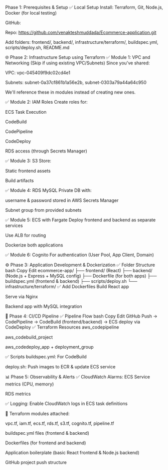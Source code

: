 Phase 1: Prerequisites & Setup
✅ Local Setup
Install: Terraform, Git, Node.js, Docker (for local testing)

GitHub:

Repo: https://github.com/venakteshmuddada/Ecommerce-application.git

Add folders: frontend/, backend/, infrastructure/terraform/, buildspec.yml, scripts/deploy.sh, README.md

🌐 Phase 2: Infrastructure Setup using Terraform
✅ Module 1: VPC and Networking (Skip if using existing VPC/Subnets)
Since you've shared:

VPC: vpc-045409f9dc02cd4e1

Subnets: subnet-0a37cf861b1a56e2b, subnet-0303a79a44a64c950

We'll reference these in modules instead of creating new ones.

✅ Module 2: IAM Roles
Create roles for:

ECS Task Execution

CodeBuild

CodePipeline

CodeDeploy

RDS access (through Secrets Manager)

✅ Module 3: S3
Store:

Static frontend assets

Build artifacts

✅ Module 4: RDS MySQL
Private DB with:

username & password stored in AWS Secrets Manager

Subnet group from provided subnets

✅ Module 5: ECS with Fargate
Deploy frontend and backend as separate services

Use ALB for routing

Dockerize both applications

✅ Module 6: Cognito
For authentication (User Pool, App Client, Domain)

⚙️ Phase 3: Application Development & Dockerization
✅ Folder Structure
bash
Copy
Edit
ecommerce-app/
├── frontend/ (React)
├── backend/ (Node.js + Express + MySQL config)
├── Dockerfile (for both apps)
├── buildspec.yml (frontend & backend)
├── scripts/deploy.sh
└── infrastructure/terraform/
✅ Add Dockerfiles
Build React app

Serve via Nginx

Backend app with MySQL integration

🚀 Phase 4: CI/CD Pipeline
✅ Pipeline Flow
bash
Copy
Edit
GitHub Push → CodePipeline → CodeBuild (frontend/backend) → ECS deploy via CodeDeploy
✅ Terraform Resources
aws_codepipeline

aws_codebuild_project

aws_codedeploy_app + deployment_group

✅ Scripts
buildspec.yml: For CodeBuild

deploy.sh: Push images to ECR & update ECS service

📊 Phase 5: Observability & Alerts
✅ CloudWatch Alarms:
ECS Service metrics (CPU, memory)

RDS metrics

✅ Logging:
Enable CloudWatch logs in ECS task definitions

📁 Terraform modules attached:

vpc.tf, iam.tf, ecs.tf, rds.tf, s3.tf, cognito.tf, pipeline.tf

buildspec.yml files (frontend & backend)

Dockerfiles (for frontend and backend)

Application boilerplate (basic React frontend & Node.js backend)

GitHub project push structure
